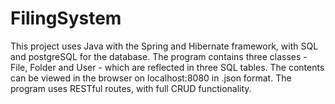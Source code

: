 # FilingSystem

This project uses Java with the Spring and Hibernate framework, with SQL and postgreSQL for the database. The program contains three classes - File, Folder and User - which are reflected in three SQL tables. The contents can be viewed in the browser on localhost:8080 in .json format. The program uses RESTful routes, with full CRUD functionality.
